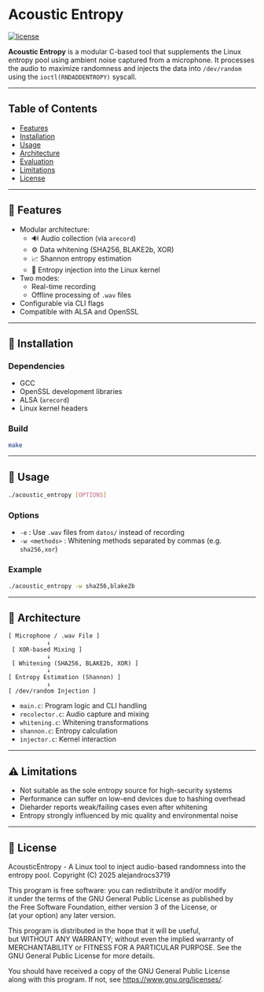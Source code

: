 # Acoustic Entropy

[![license](https://img.shields.io/github/license/alejandrocs3719/acoustic-entropy.svg)](https://github.com/alejandrocs3719/acoustic-entropy/blob/main/LICENSE)

**Acoustic Entropy** is a modular C-based tool that supplements the Linux entropy pool using ambient noise captured from a microphone. It processes the audio to maximize randomness and injects the data into `/dev/random` using the `ioctl(RNDADDENTROPY)` syscall.

---

## Table of Contents

- [Features](#features)
- [Installation](#installation)
- [Usage](#usage)
- [Architecture](#architecture)
- [Evaluation](#evaluation)
- [Limitations](#limitations)
- [License](#license)

---

## 🚀 Features

- Modular architecture:
  - 🔊 Audio collection (via `arecord`)
  - ⚙️ Data whitening (SHA256, BLAKE2b, XOR)
  - 📈 Shannon entropy estimation
  - 🧪 Entropy injection into the Linux kernel
- Two modes:
  - Real-time recording
  - Offline processing of `.wav` files
- Configurable via CLI flags
- Compatible with ALSA and OpenSSL

---

## 🔧 Installation

### Dependencies

- GCC
- OpenSSL development libraries
- ALSA (`arecord`)
- Linux kernel headers

### Build

```bash
make
```

---

## 🧭 Usage

```bash
./acoustic_entropy [OPTIONS]
```

### Options

- `-e` : Use `.wav` files from `datos/` instead of recording
- `-w <methods>` : Whitening methods separated by commas (e.g. `sha256,xor`)

### Example

```bash
./acoustic_entropy -w sha256,blake2b
```

---

## 🧱 Architecture

```
[ Microphone / .wav File ]
           ↓
 [ XOR-based Mixing ]
           ↓
 [ Whitening (SHA256, BLAKE2b, XOR) ]
           ↓
[ Entropy Estimation (Shannon) ]
           ↓
[ /dev/random Injection ]
```

- `main.c`: Program logic and CLI handling  
- `recolector.c`: Audio capture and mixing  
- `whitening.c`: Whitening transformations  
- `shannon.c`: Entropy calculation  
- `injector.c`: Kernel interaction

---

## ⚠️ Limitations

- Not suitable as the sole entropy source for high-security systems
- Performance can suffer on low-end devices due to hashing overhead
- Dieharder reports weak/failing cases even after whitening
- Entropy strongly influenced by mic quality and environmental noise

---

## 📄 License

AcousticEntropy - A Linux tool to inject audio-based randomness into the entropy pool.
Copyright (C) 2025  alejandrocs3719

This program is free software: you can redistribute it and/or modify  
it under the terms of the GNU General Public License as published by  
the Free Software Foundation, either version 3 of the License, or  
(at your option) any later version.

This program is distributed in the hope that it will be useful,  
but WITHOUT ANY WARRANTY; without even the implied warranty of  
MERCHANTABILITY or FITNESS FOR A PARTICULAR PURPOSE.  See the  
GNU General Public License for more details.

You should have received a copy of the GNU General Public License  
along with this program.  If not, see <https://www.gnu.org/licenses/>.                    
